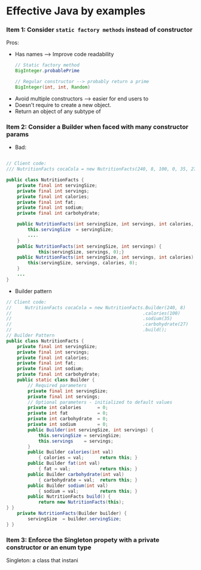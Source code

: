 # Effective Java by examples


### Item 1: Consider `static factory methods` instead of constructor

Pros:

* Has names --> Improve code readability
    ```java
    // Static factory method
    BigInteger.probablePrime

    // Regular constructor --> probably return a prime
    BigInteger(int, int, Random)
    ```
* Avoid multiple constructors --> easier for end users to 
* Doesn't require to create a new object.
* Return an object of any subtype of


### Item 2: Consider a Builder when faced with many constructor params

* Bad:

```java

// Client code:
/// NutritionFacts cocaCola = new NutritionFacts(240, 8, 100, 0, 35, 27);

public class NutritionFacts { 
    private final int servingSize; 
    private final int servings; 
    private final int calories; 
    private final int fat;
    private final int sodium;
    private final int carbohydrate;

    public NutritionFacts(int servingSize, int servings, int calories, int fat, int sodium, int carbohydrate) {
        this.servingSize  = servingSize;
        ....
    }
    public NutritionFacts(int servingSize, int servings) {
            this(servingSize, servings, 0);}
    public NutritionFacts(int servingSize, int servings, int calories) {
        this(servingSize, servings, calories, 0);
    }
    ...
}
```

* Builder pattern

```java
// Client code:
//     NutritionFacts cocaCola = new NutritionFacts.Builder(240, 8)
//                                                 .calories(100)
//                                                 .sodium(35)
//                                                 .carbohydrate(27)
//                                                 .build();
// Builder Pattern
public class NutritionFacts {
    private final int servingSize;
    private final int servings;
    private final int calories;
    private final int fat;
    private final int sodium;
    private final int carbohydrate;
    public static class Builder {
        // Required parameters
        private final int servingSize;
        private final int servings;
        // Optional parameters - initialized to default values
        private int calories      = 0;
        private int fat           = 0;
        private int carbohydrate  = 0;
        private int sodium        = 0;
        public Builder(int servingSize, int servings) {
            this.servingSize = servingSize;
            this.servings    = servings;
        }
        public Builder calories(int val)
            { calories = val;      return this; }
        public Builder fat(int val)
            { fat = val;           return this; }
        public Builder carbohydrate(int val)
            { carbohydrate = val;  return this; }
        public Builder sodium(int val)
            { sodium = val;        return this; }
        public NutritionFacts build() {
            return new NutritionFacts(this);
} }
    private NutritionFacts(Builder builder) {
        servingSize  = builder.servingSize;
} }
```


### Item 3: Enforce the Singleton propety with a private constructor or an enum type

Singleton: a class that instani